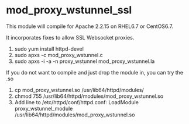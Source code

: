 # mod_proxy_wstunnel_ssl

This module will compile for Apache 2.2.15 on RHEL6.7 or CentOS6.7.

It incorporates fixes to allow SSL Websocket proxies.

1. sudo yum install httpd-devel
2. sudo apxs -c mod_proxy_wstunnel.c
3. sudo apxs -i -a -n proxy_wstunnel mod_proxy_wstunnel.la

If you do not want to compile and just drop the module in, you can try the .so

1. cp mod_proxy_wstunnel.so /usr/lib64/httpd/modules/
2. chmod 755 /usr/lib64/httpd/modules/mod_proxy_wstunnel.so
3. Add line to /etc/httpd/conf/httpd.conf: LoadModule proxy_wstunnel_module /usr/lib64/httpd/modules/mod_proxy_wstunnel.so
